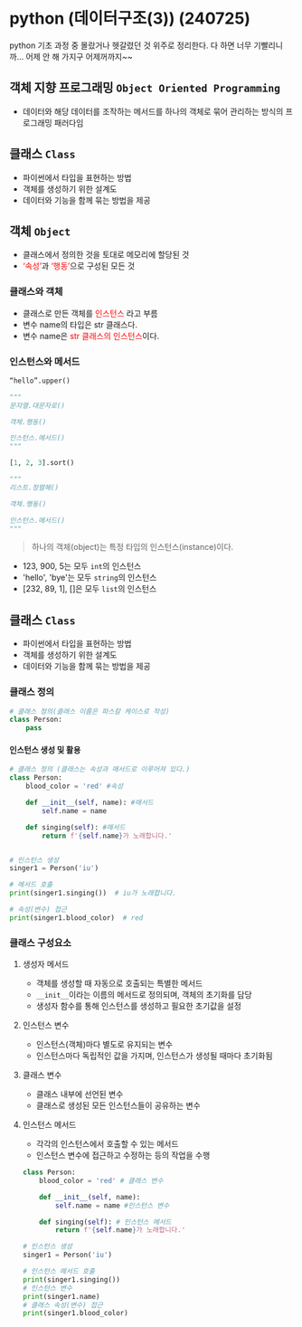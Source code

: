 # python (데이터구조(3)) (240725)
python 기초 과정 중 몰랐거나 헷갈렸던 것 위주로 정리한다. 다 하면 너무 기빨리니까... 어제 안 해 가지구 어제꺼까지~~

## 객체 지향 프로그래밍 `Object Oriented Programming`
- 데이터와 해당 데이터를 조작하는 메서드를 하나의 객체로 묶어 관리하는 방식의 프로그래밍 패러다임

## 클래스 `Class`
- 파이썬에서 타입을 표현하는 방법
- 객체를 생성하기 위한 설계도
- 데이터와 기능을 함께 묶는 방법을 제공

## 객체 `Object`
- 클래스에서 정의한 것을 토대로 메모리에 할당된 것
- <span style='color:red;'>‘속성’</span>과 <span style='color:red;'>‘행동’</span>으로 구성된 모든 것

### 클래스와 객체
- 클래스로 만든 객체를 <span style='color:red;'>인스턴스</span> 라고 부름
- 변수 name의 타입은 str 클래스다.
- 변수 name은 <span style='color:red;'>str 클래스의 인스턴스</span>이다.

### 인스턴스와 메서드
 
```py
“hello”.upper()

"""
문자열.대문자로()

객체.행동()

인스턴스.메서드()
"""
```

```py
[1, 2, 3].sort()

"""
리스트.정렬해()

객체.행동()

인스턴스.메서드()
"""
```

> 하나의 객체(object)는 특정 타입의 인스턴스(instance)이다. 
- 123, 900, 5는 모두 `int`의 인스턴스
- 'hello', 'bye'는 모두 `string`의 인스턴스
- [232, 89, 1], []은 모두 `list`의 인스턴스

## 클래스 `Class`
- 파이썬에서 타입을 표현하는 방법
- 객체를 생성하기 위한 설계도
- 데이터와 기능을 함께 묶는 방법을 제공

### 클래스 정의
```py
# 클래스 정의(클래스 이름은 파스칼 케이스로 작성)
class Person:
    pass
```

#### 인스턴스 생성 및 활용
```py
# 클래스 정의 (클래스는 속성과 매서드로 이루어져 있다.)
class Person:
    blood_color = 'red' #속성

    def __init__(self, name): #매서드
        self.name = name

    def singing(self): #매서드
        return f'{self.name}가 노래합니다.'


# 인스턴스 생성
singer1 = Person('iu')

# 메서드 호출
print(singer1.singing())  # iu가 노래합니다.

# 속성(변수) 접근
print(singer1.blood_color)  # red
```

### 클래스 구성요소
1. 생성자 메서드
    - 객체를 생성할 때 자동으로 호출되는 특별한 메서드
    - `__init__`이라는 이름의 메서드로 정의되며, 객체의 초기화를 담당
    - 생성자 함수를 통해 인스턴스를 생성하고 필요한 초기값을 설정

2. 인스턴스 변수
    - 인스턴스(객체)마다 별도로 유지되는 변수
    - 인스턴스마다 독립적인 값을 가지며, 인스턴스가 생성될 때마다 초기화됨
  
3. 클래스 변수
    - 클래스 내부에 선언된 변수
    - 클래스로 생성된 모든 인스턴스들이 공유하는 변수

4. 인스턴스 메서드
    - 각각의 인스턴스에서 호출할 수 있는 메서드
    - 인스턴스 변수에 접근하고 수정하는 등의 작업을 수행

    ```py
    class Person:
        blood_color = 'red' # 클래스 변수

        def __init__(self, name):
            self.name = name #인스턴스 변수

        def singing(self): # 인스턴스 메서드
            return f'{self.name}가 노래합니다.'

    # 인스턴스 생성
    singer1 = Person('iu')

    # 인스턴스 메서드 호출
    print(singer1.singing())
    # 인스턴스 변수
    print(singer1.name)
    # 클래스 속성(변수) 접근
    print(singer1.blood_color)
    ```

  